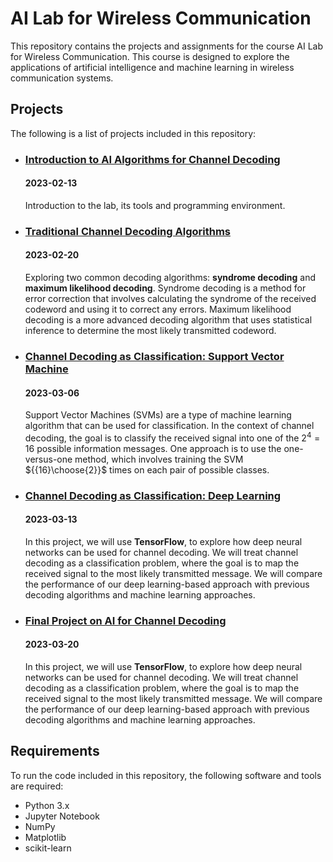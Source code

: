 ﻿# **AI Lab for Wireless Communication**

This repository contains the projects and assignments for the course AI Lab for Wireless Communication. This course is designed to explore the applications of artificial intelligence and machine learning in wireless communication systems.

## **Projects**

The following is a list of projects included in this repository:

- ### [Introduction to AI Algorithms for Channel Decoding](./Introduction%20Uncoded%20System/)

    #### 2023-02-13

    Introduction to the lab, its tools and programming environment.

- ### [Traditional Channel Decoding Algorithms](./Syndrome%20Decoding%20%20Maximum%20Likelihood%20Decoding/)

    #### 2023-02-20

    Exploring two common decoding algorithms: **syndrome decoding** and **maximum likelihood decoding**. Syndrome decoding is a method for error correction that involves calculating the syndrome of the received codeword and using it to correct any errors. Maximum likelihood decoding is a more advanced decoding algorithm that uses statistical inference to determine the most likely transmitted codeword.

- ### [Channel Decoding as Classification: Support Vector Machine](./Support%20Vector%20Machine/)

    #### 2023-03-06

    Support Vector Machines (SVMs) are a type of machine learning algorithm that can be used for classification. In the context of channel decoding, the goal is to classify the received signal into one of the $2^4 = 16$ possible information messages. One approach is to use the one-versus-one method, which involves training the SVM ${{16}\choose{2}}$ times on each pair of possible classes.

- ### [Channel Decoding as Classification: Deep Learning ](./Deep%20learning/)

    #### 2023-03-13

    In this project, we will use **TensorFlow**, to explore how deep neural networks can be used for channel decoding. We will treat channel decoding as a classification problem, where the goal is to map the received signal to the most likely transmitted message. We will compare the performance of our deep learning-based approach with previous decoding algorithms and machine learning approaches.

- ### [Final Project on AI for Channel Decoding](./Deep%20learning/)

    #### 2023-03-20

    In this project, we will use **TensorFlow**, to explore how deep neural networks can be used for channel decoding. We will treat channel decoding as a classification problem, where the goal is to map the received signal to the most likely transmitted message. We will compare the performance of our deep learning-based approach with previous decoding algorithms and machine learning approaches.

## **Requirements**

To run the code included in this repository, the following software and tools are required:

- Python 3.x
- Jupyter Notebook
- NumPy
- Matplotlib
- scikit-learn
